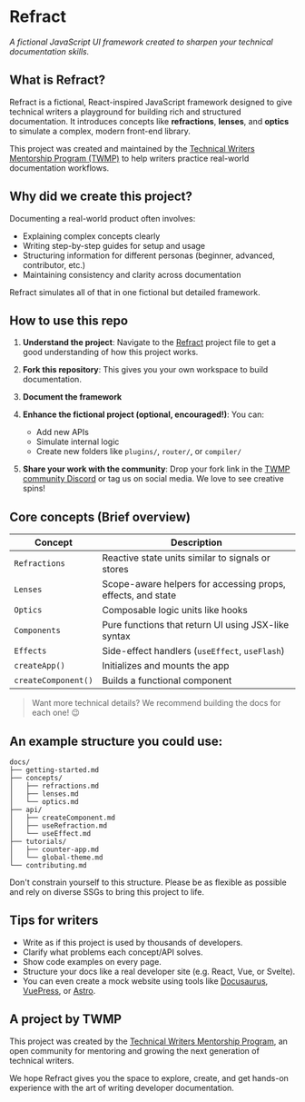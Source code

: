 # Refract

*A fictional JavaScript UI framework created to sharpen your technical documentation skills.*

## What is Refract?

Refract is a fictional, React-inspired JavaScript framework designed to give technical writers a playground for building rich and structured documentation. It introduces concepts like **refractions**, **lenses**, and **optics** to simulate a complex, modern front-end library.

This project was created and maintained by the [Technical Writers Mentorship Program (TWMP)](https://github.com/Technical-writing-mentorship-program) to help writers practice real-world documentation workflows.

## Why did we create this project?

Documenting a real-world product often involves:

- Explaining complex concepts clearly
- Writing step-by-step guides for setup and usage
- Structuring information for different personas (beginner, advanced, contributor, etc.)
- Maintaining consistency and clarity across documentation

Refract simulates all of that in one fictional but detailed framework.

## How to use this repo

1. **Understand the project**: Navigate to the [Refract](https://github.com/Technical-writing-mentorship-program/Refract/blob/main/Refract.md) project file to get a good understanding of how this project works.

2. **Fork this repository**: This gives you your own workspace to build documentation.

3. **Document the framework**

4. **Enhance the fictional project (optional, encouraged!)**: You can:
   - Add new APIs
   - Simulate internal logic
   - Create new folders like `plugins/`, `router/`, or `compiler/`

5. **Share your work with the community**: Drop your fork link in the [TWMP community Discord](https://discord.gg/VJxrgpMb) or tag us on social media. We love to see creative spins!

## Core concepts (Brief overview)

| Concept           | Description |
|------------------|-------------|
| `Refractions`     | Reactive state units similar to signals or stores |
| `Lenses`          | Scope-aware helpers for accessing props, effects, and state |
| `Optics`          | Composable logic units like hooks |
| `Components`      | Pure functions that return UI using JSX-like syntax |
| `Effects`         | Side-effect handlers (`useEffect`, `useFlash`) |
| `createApp()`     | Initializes and mounts the app |
| `createComponent()` | Builds a functional component |

> Want more technical details? We recommend building the docs for each one! 😉

## An example structure you could use:

```
docs/
├── getting-started.md
├── concepts/
│   ├── refractions.md
│   ├── lenses.md
│   └── optics.md
├── api/
│   ├── createComponent.md
│   ├── useRefraction.md
│   └── useEffect.md
├── tutorials/
│   ├── counter-app.md
│   └── global-theme.md
└── contributing.md
```

Don't constrain yourself to this structure. Please be as flexible as possible and rely on diverse SSGs to bring this project to life.

## Tips for writers

- Write as if this project is used by thousands of developers.
- Clarify what problems each concept/API solves.
- Show code examples on every page.
- Structure your docs like a real developer site (e.g. React, Vue, or Svelte).
- You can even create a mock website using tools like [Docusaurus](https://docusaurus.io), [VuePress](https://vuepress.vuejs.org), or [Astro](https://astro.build).

## A project by TWMP

This project was created by the [Technical Writers Mentorship Program](https://github.com/Technical-writing-mentorship-program), an open community for mentoring and growing the next generation of technical writers.

We hope Refract gives you the space to explore, create, and get hands-on experience with the art of writing developer documentation.
